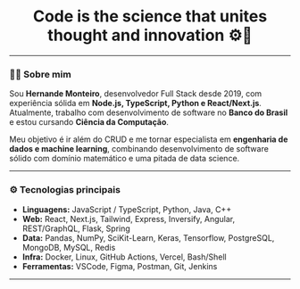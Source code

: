 <h1 align="center">Code is the science that unites thought and innovation ⚙️🚀</h1>

---

### 👨‍💻 Sobre mim

Sou **Hernande Monteiro**, desenvolvedor Full Stack desde 2019, com experiência sólida em **Node.js, TypeScript, Python e React/Next.js**. Atualmente, trabalho com desenvolvimento de software no **Banco do Brasil** e estou cursando **Ciência da Computação**.

Meu objetivo é ir além do CRUD e me tornar especialista em **engenharia de dados e machine learning**, combinando desenvolvimento de software sólido com domínio matemático e uma pitada de data science.

---

### ⚙️ Tecnologias principais

- **Linguagens:** JavaScript / TypeScript, Python, Java, C++
- **Web:** React, Next.js, Tailwind, Express, Inversify, Angular, REST/GraphQL, Flask, Spring
- **Data:** Pandas, NumPy, SciKit-Learn, Keras, Tensorflow, PostgreSQL, MongoDB, MySQL, Redis
- **Infra:** Docker, Linux, GitHub Actions, Vercel, Bash/Shell
- **Ferramentas:** VSCode, Figma, Postman, Git, Jenkins

---


